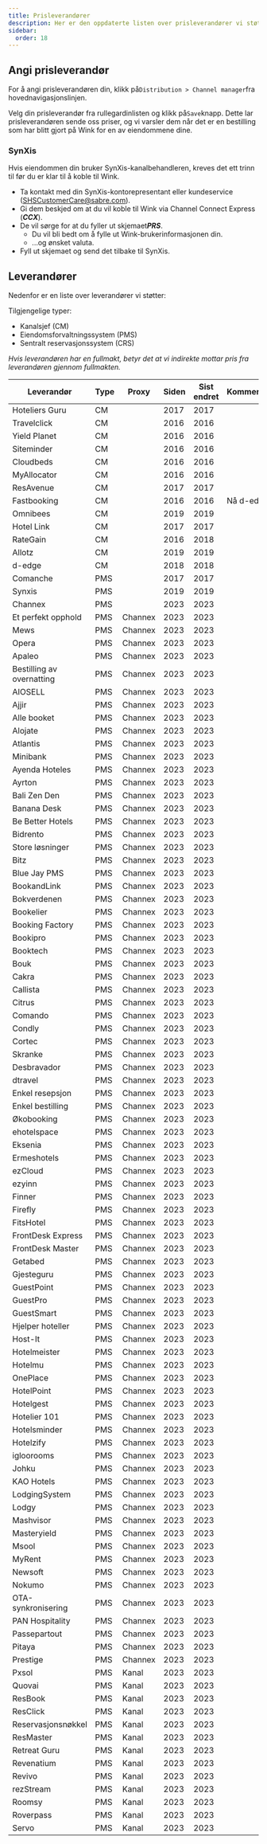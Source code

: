 ```yaml
---
title: Prisleverandører
description: Her er den oppdaterte listen over prisleverandører vi støtter direkte på Wink.
sidebar:
  order: 18
---
```

## Angi prisleverandør

For å angi prisleverandøren din, klikk på`Distribution > Channel manager`fra hovednavigasjonslinjen.

Velg din prisleverandør fra rullegardinlisten og klikk på`Save`knapp. Dette lar prisleverandøren sende oss priser, og vi varsler dem når det er en bestilling som har blitt gjort på Wink for en av eiendommene dine.

### SynXis

Hvis eiendommen din bruker SynXis-kanalbehandleren, kreves det ett trinn til før du er klar til å koble til Wink.

* Ta kontakt med din SynXis-kontorepresentant eller kundeservice (SHSCustomerCare@sabre.com).
* Gi dem beskjed om at du vil koble til Wink via Channel Connect Express (***CCX***).
* De vil sørge for at du fyller ut skjemae&#x74;***PRS***.
  * Du vil bli bedt om å fylle ut Wink-brukerinformasjonen din.
  * ...og ønsket valuta.
* Fyll ut skjemaet og send det tilbake til SynXis.

## Leverandører

Nedenfor er en liste over leverandører vi støtter:

Tilgjengelige typer:

* Kanalsjef (CM)
* Eiendomsforvaltningssystem (PMS)
* Sentralt reservasjonssystem (CRS)

*Hvis leverandøren har en fullmakt, betyr det at vi indirekte mottar pris fra leverandøren gjennom fullmakten.*

| Leverandør | Type | Proxy | Siden | Sist endret | Kommentar
| -- | -- | -- | -- | -- | -- |
| Hoteliers Guru | CM | | 2017 | 2017 | |
| Travelclick | CM | | 2016 | 2016 | |
| Yield Planet | CM | | 2016 | 2016 | |
| Siteminder | CM | | 2016 | 2016 | |
| Cloudbeds | CM | | 2016 | 2016 | |
| MyAllocator | CM | | 2016 | 2016 | |
| ResAvenue | CM | | 2017 | 2017 | |
| Fastbooking | CM | | 2016 | 2016 | Nå d-edge |
| Omnibees | CM | | 2019 | 2019 | |
| Hotel Link | CM | | 2017 | 2017 | |
| RateGain | CM | | 2016 | 2018 | |
| Allotz | CM | | 2019 | 2019 | |
| d-edge | CM | | 2018 | 2018 | |
| Comanche | PMS | | 2017 | 2017 | |
| Synxis | PMS | | 2019 | 2019 | |
| Channex | PMS | | 2023 | 2023 | |
| Et perfekt opphold | PMS | Channex | 2023 | 2023 | |
| Mews | PMS | Channex | 2023 | 2023 | |
| Opera | PMS | Channex | 2023 | 2023 | |
| Apaleo | PMS | Channex | 2023 | 2023 | |
| Bestilling av overnatting | PMS | Channex | 2023 | 2023 | |
| AIOSELL | PMS | Channex | 2023 | 2023 | |
| Ajjir | PMS | Channex | 2023 | 2023 | |
| Alle booket | PMS | Channex | 2023 | 2023 | |
| Alojate | PMS | Channex | 2023 | 2023 | |
| Atlantis | PMS | Channex | 2023 | 2023 | |
| Minibank | PMS | Channex | 2023 | 2023 | |
| Ayenda Hoteles | PMS | Channex | 2023 | 2023 | |
| Ayrton | PMS | Channex | 2023 | 2023 | |
| Bali Zen Den | PMS | Channex | 2023 | 2023 | |
| Banana Desk | PMS | Channex | 2023 | 2023 | |
| Be Better Hotels | PMS | Channex | 2023 | 2023 | |
| Bidrento | PMS | Channex | 2023 | 2023 | |
| Store løsninger | PMS | Channex | 2023 | 2023 | |
| Bitz | PMS | Channex | 2023 | 2023 | |
| Blue Jay PMS | PMS | Channex | 2023 | 2023 | |
| BookandLink | PMS | Channex | 2023 | 2023 | |
| Bokverdenen | PMS | Channex | 2023 | 2023 | |
| Bookelier | PMS | Channex | 2023 | 2023 | |
| Booking Factory | PMS | Channex | 2023 | 2023 | |
| Bookipro | PMS | Channex | 2023 | 2023 | |
| Booktech | PMS | Channex | 2023 | 2023 | |
| Bouk | PMS | Channex | 2023 | 2023 | |
| Cakra | PMS | Channex | 2023 | 2023 | |
| Callista | PMS | Channex | 2023 | 2023 | |
| Citrus | PMS | Channex | 2023 | 2023 | |
| Comando | PMS | Channex | 2023 | 2023 | |
| Condly | PMS | Channex | 2023 | 2023 | |
| Cortec | PMS | Channex | 2023 | 2023 | |
| Skranke | PMS | Channex | 2023 | 2023 | |
| Desbravador | PMS | Channex | 2023 | 2023 | |
| dtravel | PMS | Channex | 2023 | 2023 | |
| Enkel resepsjon | PMS | Channex | 2023 | 2023 | |
| Enkel bestilling | PMS | Channex | 2023 | 2023 | |
| Økobooking | PMS | Channex | 2023 | 2023 | |
| ehotelspace | PMS | Channex | 2023 | 2023 | |
| Eksenia | PMS | Channex | 2023 | 2023 | |
| Ermeshotels | PMS | Channex | 2023 | 2023 | |
| ezCloud | PMS | Channex | 2023 | 2023 | |
| ezyinn | PMS | Channex | 2023 | 2023 | |
| Finner | PMS | Channex | 2023 | 2023 | |
| Firefly | PMS | Channex | 2023 | 2023 | |
| FitsHotel | PMS | Channex | 2023 | 2023 | |
| FrontDesk Express | PMS | Channex | 2023 | 2023 | |
| FrontDesk Master | PMS | Channex | 2023 | 2023 | |
| Getabed | PMS | Channex | 2023 | 2023 | |
| Gjesteguru | PMS | Channex | 2023 | 2023 | |
| GuestPoint | PMS | Channex | 2023 | 2023 | |
| GuestPro | PMS | Channex | 2023 | 2023 | |
| GuestSmart | PMS | Channex | 2023 | 2023 | |
| Hjelper hoteller | PMS | Channex | 2023 | 2023 | |
| Host-It | PMS | Channex | 2023 | 2023 | |
| Hotelmeister | PMS | Channex | 2023 | 2023 | |
| Hotelmu | PMS | Channex | 2023 | 2023 | |
| OnePlace | PMS | Channex | 2023 | 2023 | |
| HotelPoint | PMS | Channex | 2023 | 2023 | |
| Hotelgest | PMS | Channex | 2023 | 2023 | |
| Hotelier 101 | PMS | Channex | 2023 | 2023 | |
| Hotelsminder | PMS | Channex | 2023 | 2023 | |
| Hotelzify | PMS | Channex | 2023 | 2023 | |
| igloorooms | PMS | Channex | 2023 | 2023 | |
| Johku | PMS | Channex | 2023 | 2023 | |
| KAO Hotels | PMS | Channex | 2023 | 2023 | |
| LodgingSystem | PMS | Channex | 2023 | 2023 | |
| Lodgy | PMS | Channex | 2023 | 2023 | |
| Mashvisor | PMS | Channex | 2023 | 2023 | |
| Masteryield | PMS | Channex | 2023 | 2023 | |
| Msool | PMS | Channex | 2023 | 2023 | |
| MyRent | PMS | Channex | 2023 | 2023 | |
| Newsoft | PMS | Channex | 2023 | 2023 | |
| Nokumo | PMS | Channex | 2023 | 2023 | |
| OTA-synkronisering | PMS | Channex | 2023 | 2023 | |
| PAN Hospitality | PMS | Channex | 2023 | 2023 | |
| Passepartout | PMS | Channex | 2023 | 2023 | |
| Pitaya | PMS | Channex | 2023 | 2023 | |
| Prestige | PMS | Channex | 2023 | 2023 | |
| Pxsol | PMS | Kanal | 2023 | 2023 | |
| Quovai | PMS | Kanal | 2023 | 2023 | |
| ResBook | PMS | Kanal | 2023 | 2023 | |
| ResClick | PMS | Kanal | 2023 | 2023 | |
| Reservasjonsnøkkel | PMS | Kanal | 2023 | 2023 | |
| ResMaster | PMS | Kanal | 2023 | 2023 | |
| Retreat Guru | PMS | Kanal | 2023 | 2023 | |
| Revenatium | PMS | Kanal | 2023 | 2023 | |
| Revivo | PMS | Kanal | 2023 | 2023 | |
| rezStream | PMS | Kanal | 2023 | 2023 | |
| Roomsy | PMS | Kanal | 2023 | 2023 | |
| Roverpass | PMS | Kanal | 2023 | 2023 | |
| Servo | PMS | Kanal | 2023 | 2023 | |

